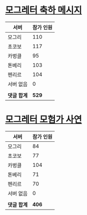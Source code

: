 # [모그레터 축하 메시지](./Event250701_v7_2_10th_moogleletter0.md)

|서버|참가 인원|
|-|-|
|모그리|110|
|초코보|117|
|카벙클|95|
|톤베리|103|
|펜리르|104|
|서버 없음|0|
|||
|**댓글 합계**|**529**|


# [모그레터 모험가 사연](./Event250701_v7_2_10th_moogleletter1.md)

|서버|참가 인원|
|-|-|
|모그리|84|
|초코보|77|
|카벙클|104|
|톤베리|71|
|펜리르|70|
|서버 없음|0|
|||
|**댓글 합계**|**406**|


